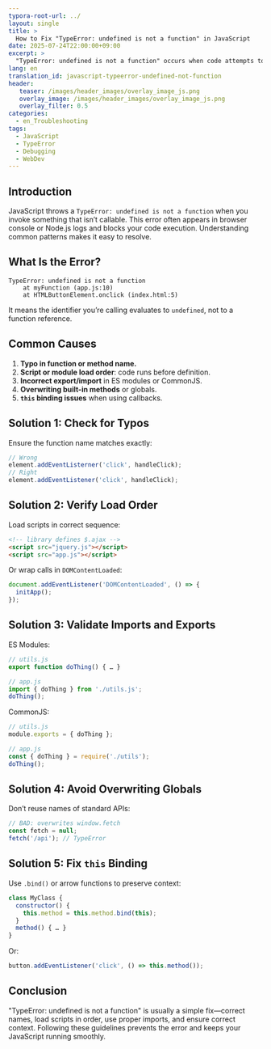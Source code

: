 ```yaml
---
typora-root-url: ../
layout: single
title: >
  How to Fix "TypeError: undefined is not a function" in JavaScript
date: 2025-07-24T22:00:00+09:00
excerpt: >
  "TypeError: undefined is not a function" occurs when code attempts to call a value that isn't a function. Learn to identify the root cause—such as typos, load order issues, or incorrect imports—and apply targeted fixes.
lang: en
translation_id: javascript-typeerror-undefined-not-function
header:
   teaser: /images/header_images/overlay_image_js.png
   overlay_image: /images/header_images/overlay_image_js.png
   overlay_filter: 0.5
categories:
  - en_Troubleshooting
tags:
  - JavaScript
  - TypeError
  - Debugging
  - WebDev
---
```

## Introduction

JavaScript throws a `TypeError: undefined is not a function` when you invoke something that isn’t callable. This error often appears in browser console or Node.js logs and blocks your code execution. Understanding common patterns makes it easy to resolve.

## What Is the Error?

```text
TypeError: undefined is not a function
    at myFunction (app.js:10)
    at HTMLButtonElement.onclick (index.html:5)
```

It means the identifier you’re calling evaluates to `undefined`, not to a function reference.

## Common Causes

1. **Typo in function or method name.**
2. **Script or module load order**: code runs before definition.
3. **Incorrect export/import** in ES modules or CommonJS.
4. **Overwriting built-in methods** or globals.
5. **`this` binding issues** when using callbacks.

## Solution 1: Check for Typos

Ensure the function name matches exactly:

```js
// Wrong
element.addEventListerner('click', handleClick);
// Right
element.addEventListener('click', handleClick);
```

## Solution 2: Verify Load Order

Load scripts in correct sequence:

```html
<!-- library defines $.ajax -->
<script src="jquery.js"></script>
<script src="app.js"></script>
```

Or wrap calls in `DOMContentLoaded`:

```js
document.addEventListener('DOMContentLoaded', () => {
  initApp();
});
```

## Solution 3: Validate Imports and Exports

ES Modules:

```js
// utils.js
export function doThing() { … }

// app.js
import { doThing } from './utils.js';
doThing();
```

CommonJS:

```js
// utils.js
module.exports = { doThing };

// app.js
const { doThing } = require('./utils');
doThing();
```

## Solution 4: Avoid Overwriting Globals

Don’t reuse names of standard APIs:

```js
// BAD: overwrites window.fetch
const fetch = null;
fetch('/api'); // TypeError
```

## Solution 5: Fix `this` Binding

Use `.bind()` or arrow functions to preserve context:

```js
class MyClass {
  constructor() {
    this.method = this.method.bind(this);
  }
  method() { … }
}
```

Or:

```js
button.addEventListener('click', () => this.method());
```

## Conclusion

"TypeError: undefined is not a function" is usually a simple fix—correct names, load scripts in order, use proper imports, and ensure correct context. Following these guidelines prevents the error and keeps your JavaScript running smoothly.

